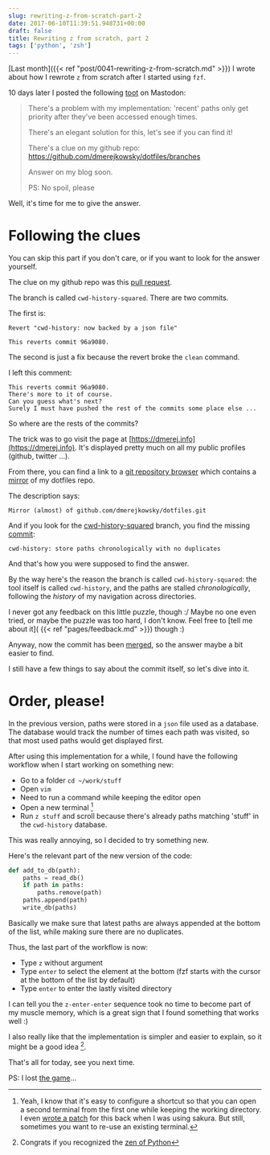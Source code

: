 ```yaml
---
slug: rewriting-z-from-scratch-part-2
date: 2017-06-10T11:39:51.948731+00:00
draft: false
title: Rewriting z from scratch, part 2
tags: ['python', 'zsh']
---
```


[Last month]({{< ref "post/0041-rewriting-z-from-scratch.md" >}}) I
wrote about how I rewrote `z` from scratch after I started using `fzf`.

10 days later I posted the following [toot](https://mamot.fr/@dmerej/1825106) on Mastodon:

> There's a problem with my implementation: 'recent' paths only get priority
> after they've been accessed enough times.
>
> There's an elegant solution for this, let's see if you can find it!
>
> There's a clue on my github repo:
> https://github.com/dmerejkowsky/dotfiles/branches
>
> Answer on my blog soon.
>
> PS: No spoil, please

Well, it's time for me to give the answer.


<!--more-->

# Following the clues

You can skip this part if you don't care, or if you want to look for the answer
yourself.

The clue on my github repo was this [pull request](
https://github.com/dmerejkowsky/dotfiles/pull/3).

The branch is called `cwd-history-squared`.
There are two commits.

The first is:
```text
Revert "cwd-history: now backed by a json file"

This reverts commit 96a9080.
```

The second is just a fix because the revert broke the `clean` command.

I left this comment:

```text
This reverts commit 96a9080.
There's more to it of course.
Can you guess what's next?
Surely I must have pushed the rest of the commits some place else ...
```


So where are the rests of the commits?

The trick was to go visit the page at
[https://dmerej.info](https://dmerej.info). It's displayed pretty much on all
my public profiles (github, twitter ...).

From there, you can find a link to a [git repository browser](https://dmerej.info/git/) which
contains a [mirror](https://dmerej.info/git/dotfiles/) of my dotfiles repo.

The description says:

```text
Mirror (almost) of github.com/dmerejkowsky/dotfiles.git
```

And if you look for the [cwd-history-squared](
https://dmerej.info/git/dotfiles/log/?h=cwd-history-squared) branch, you find the missing
[commit](https://dmerej.info/git/dotfiles/commit/?h=cwd-history-squared&id=5c10af223386b182d487ede21f8bf07ab11cedaf):

```text
cwd-history: store paths chronologically with no duplicates
```

And that's how you were supposed to find the answer.

By the way here's the reason the branch is called `cwd-history-squared`: the
tool itself is called `cwd-history`, and the paths are stalled
*chronologically*, following the *history* of my navigation across directories.

I never got any feedback on this little puzzle, though :/ Maybe no one even tried, or
maybe the puzzle was too hard, I don't know. Feel free to [tell me about it](
{{< ref "pages/feedback.md" >}}) though :)

Anyway, now the commit has been [merged](
https://github.com/dmerejkowsky/dotfiles/commit/0d5780c87dab3093266357663736d23296ca8b62),
so the answer maybe a bit easier to find.

I still have a few things to say about the commit itself, so let's dive into it.

# Order, please!

In the previous version, paths were stored in a `json` file used as a database.
The database would track the number of times each path was visited, so that most
used paths would get displayed first.

After using this implementation for a while, I found have the following
workflow when I start working on something new:

* Go to a folder `cd ~/work/stuff`
* Open `vim`
* Need to run a command while keeping the editor open
* Open a new terminal [^1]
* Run `z stuff` and scroll because there's already paths matching
  'stuff' in the `cwd-history` database.

This was really annoying, so I decided to try something new.

Here's the relevant part of the new version of the code:

```python
def add_to_db(path):
    paths = read_db()
    if path in paths:
        paths.remove(path)
    paths.append(path)
    write_db(paths)
```

Basically we make sure that latest paths are always appended at the bottom of
the list, while making sure there are no duplicates.

Thus, the last part of the workflow is now:

* Type `z` without argument
* Type `enter` to select the element at the bottom (fzf starts with the cursor
  at the bottom of the list by default)
* Type `enter` to enter the lastly visited directory

I can tell you the `z-enter-enter` sequence took no time to become part of my
muscle memory, which is a great sign that I found something that works well :)

I also really like that the implementation is simpler and easier to explain, so
it might be a good idea [^2].

That's all for today, see you next time.

PS: I lost [the game](https://en.wikipedia.org/wiki/The_Game_(mind_game))...


[^1]: Yeah, I know that it's easy to configure a shortcut so that you can open a second terminal from the first one while keeping the working directory. I even [wrote a patch](http://bazaar.launchpad.net/~yannick-lm/sakura/new_window/revision/310) for this back when I was using sakura. But still, sometimes you want to re-use an existing terminal.
[^2]: Congrats if you recognized the [zen of Python](https://www.python.org/dev/peps/pep-0020/)
